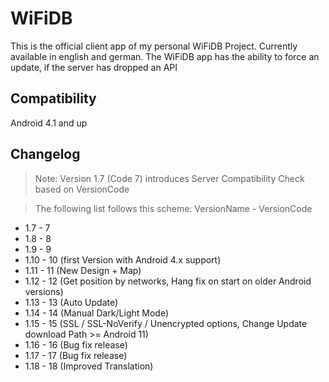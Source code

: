 # WiFiDB
This is the official client app of my personal WiFiDB Project. Currently available in english and german.
The WiFiDB app has the ability to force an update, if the server has dropped an API

## Compatibility
Android 4.1 and up

## Changelog
> Note: Version 1.7 (Code 7) introduces Server Compatibility Check based on VersionCode

> The following list follows this scheme: VersionName - VersionCode

* 1\.7 - 7
* 1\.8 - 8
* 1\.9 - 9
* 1\.10 - 10 (first Version with Android 4.x support)
* 1\.11 - 11 (New Design + Map)
* 1\.12 - 12 (Get position by networks, Hang fix on start on older Android versions)
* 1\.13 - 13 (Auto Update)
* 1\.14 - 14 (Manual Dark/Light Mode)
* 1\.15 - 15 (SSL / SSL-NoVerify / Unencrypted options, Change Update download Path >= Android 11)
* 1\.16 - 16 (Bug fix release)
* 1\.17 - 17 (Bug fix release)
* 1\.18 - 18 (Improved Translation) 

